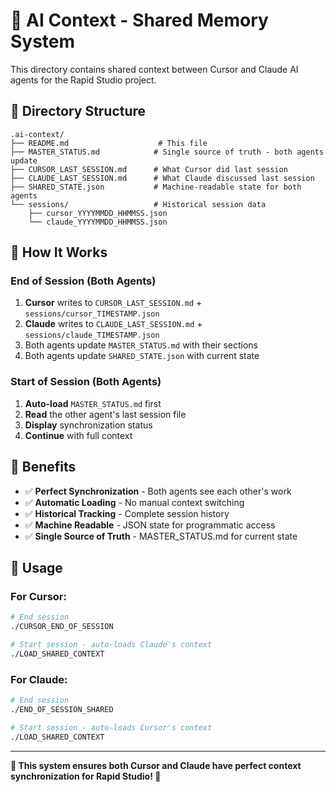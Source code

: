# 🤖 AI Context - Shared Memory System

This directory contains shared context between Cursor and Claude AI agents for the Rapid Studio project.

## 📁 Directory Structure

```
.ai-context/
├── README.md                    # This file
├── MASTER_STATUS.md            # Single source of truth - both agents update
├── CURSOR_LAST_SESSION.md      # What Cursor did last session
├── CLAUDE_LAST_SESSION.md      # What Claude discussed last session
├── SHARED_STATE.json           # Machine-readable state for both agents
└── sessions/                   # Historical session data
    ├── cursor_YYYYMMDD_HHMMSS.json
    └── claude_YYYYMMDD_HHMMSS.json
```

## 🔄 How It Works

### End of Session (Both Agents)
1. **Cursor** writes to `CURSOR_LAST_SESSION.md` + `sessions/cursor_TIMESTAMP.json`
2. **Claude** writes to `CLAUDE_LAST_SESSION.md` + `sessions/claude_TIMESTAMP.json`
3. Both agents update `MASTER_STATUS.md` with their sections
4. Both agents update `SHARED_STATE.json` with current state

### Start of Session (Both Agents)
1. **Auto-load** `MASTER_STATUS.md` first
2. **Read** the other agent's last session file
3. **Display** synchronization status
4. **Continue** with full context

## 🎯 Benefits

- ✅ **Perfect Synchronization** - Both agents see each other's work
- ✅ **Automatic Loading** - No manual context switching
- ✅ **Historical Tracking** - Complete session history
- ✅ **Machine Readable** - JSON state for programmatic access
- ✅ **Single Source of Truth** - MASTER_STATUS.md for current state

## 🚀 Usage

### For Cursor:
```bash
# End session
./CURSOR_END_OF_SESSION

# Start session - auto-loads Claude's context
./LOAD_SHARED_CONTEXT
```

### For Claude:
```bash
# End session  
./END_OF_SESSION_SHARED

# Start session - auto-loads Cursor's context
./LOAD_SHARED_CONTEXT
```

---

**🎯 This system ensures both Cursor and Claude have perfect context synchronization for Rapid Studio! 🎯**
